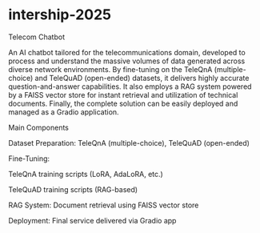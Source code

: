 # intership-2025

Telecom Chatbot

An AI chatbot tailored for the telecommunications domain, developed to process and understand the massive volumes of data generated across diverse network environments. By fine-tuning on the TeleQnA (multiple-choice) and TeleQuAD (open-ended) datasets, it delivers highly accurate question-and-answer capabilities. It also employs a RAG system powered by a FAISS vector store for instant retrieval and utilization of technical documents. Finally, the complete solution can be easily deployed and managed as a Gradio application.

Main Components

Dataset Preparation: TeleQnA (multiple-choice), TeleQuAD (open-ended)

Fine-Tuning:

TeleQnA training scripts (LoRA, AdaLoRA, etc.)

TeleQuAD training scripts (RAG-based)

RAG System: Document retrieval using FAISS vector store

Deployment: Final service delivered via Gradio app
